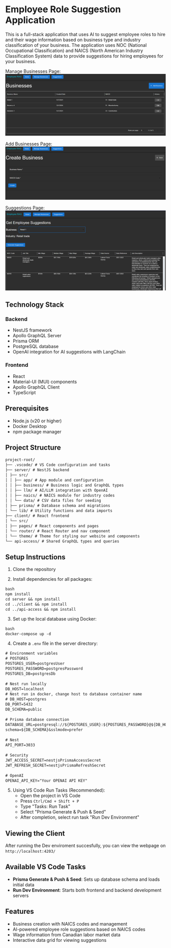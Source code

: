 # Employee Role Suggestion Application

This is a full-stack application that uses AI to suggest employee roles to hire and their wage information based on business type and industry classification of your business. The application uses NOC (National Occupational Classification) and NAICS (North American Industry Classification System) data to provide suggestions for hiring employees for your business.

Manage Businesses Page:
![alt text](app_businesses.png)

Add Businesses Page:
![alt text](app_create_business.png)

Suggestions Page:
![alt text](app_suggestions_page.png)

## Technology Stack

### Backend

- NestJS framework
- Apollo GraphQL Server
- Prisma ORM
- PostgreSQL database
- OpenAI integration for AI suggestions with LangChain

### Frontend

- React
- Material-UI (MUI) components
- Apollo GraphQL Client
- TypeScript

## Prerequisites

- Node.js (v20 or higher)
- Docker Desktop
- npm package manager

## Project Structure

```
project-root/
├── .vscode/ # VS Code configuration and tasks
├── server/ # NestJS backend
│ ├── src/
│ │ ├── app/ # App module and configuration
│ │ ├── business/ # Business logic and GraphQL types
│ │ ├── llm/ # AI/LLM integration with OpenAI
│ │ ├── naics/ # NAICS module for industry codes
│ │ └── data/ # CSV data files for seeding
│ ├── prisma/ # Database schema and migrations
│ └── lib/ # Utility functions and data imports
├── client/ # React frontend
│ └── src/
│ ├── pages/ # React components and pages
│ └── router/ # React Router and nav component
│ └── theme/ # Theme for styling our website and components
└── api-access/ # Shared GraphQL types and queries
```

## Setup Instructions

1. Clone the repository

2. Install dependencies for all packages:

```
bash
npm install
cd server && npm install
cd ../client && npm install
cd ../api-access && npm install
```

3. Set up the local database using Docker:

```
bash
docker-compose up -d
```

4. Create a `.env` file in the server directory:

```
# Environment variables
# POSTGRES
POSTGRES_USER=postgresUser
POSTGRES_PASSWORD=postgresPassword
POSTGRES_DB=postgresDb

# Nest run locally
DB_HOST=localhost
# Nest run in docker, change host to database container name
# DB_HOST=postgres
DB_PORT=5432
DB_SCHEMA=public

# Prisma database connection
DATABASE_URL=postgresql://${POSTGRES_USER}:${POSTGRES_PASSWORD}@${DB_HOST}:${DB_PORT}/${POSTGRES_DB}?schema=${DB_SCHEMA}&sslmode=prefer

# Nest
API_PORT=3033

# Security
JWT_ACCESS_SECRET=nestjsPrismaAccessSecret
JWT_REFRESH_SECRET=nestjsPrismaRefreshSecret

# OpenAI
OPENAI_API_KEY="Your OPENAI API KEY"
```

5. Using VS Code Run Tasks (Recommended):
   - Open the project in VS Code
   - Press `Ctrl/Cmd + Shift + P`
   - Type "Tasks: Run Task"
   - Select "Prisma Generate & Push & Seed"
   - After completion, select run task "Run Dev Environment"

## Viewing the Client

After running the Dev enviroment succesfully, you can view the webpage on `http://localhost:4203/`

## Available VS Code Tasks

- **Prisma Generate & Push & Seed**: Sets up database schema and loads initial data
- **Run Dev Environment**: Starts both frontend and backend development servers

## Features

- Business creation with NAICS codes and management
- AI-powered employee role suggestions based on NAICS codes
- Wage information from Canadian labor market data
- Interactive data grid for viewing suggestions
